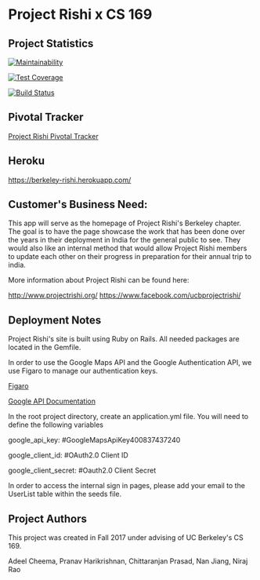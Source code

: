 # Project Rishi x CS 169


## Project Statistics
[![Maintainability](https://api.codeclimate.com/v1/badges/57cf52162801e0146fd2/maintainability)](https://codeclimate.com/github/AdeelCheema/Berkeley-Rishi/maintainability)

[![Test Coverage](https://api.codeclimate.com/v1/badges/57cf52162801e0146fd2/test_coverage)](https://codeclimate.com/github/AdeelCheema/Berkeley-Rishi/test_coverage)

[![Build Status](https://travis-ci.org/AdeelCheema/Berkeley-Rishi.svg?branch=master)](https://travis-ci.org/AdeelCheema/Berkeley-Rishi)

## Pivotal Tracker
[Project Rishi Pivotal Tracker](https://www.pivotaltracker.com/n/projects/2118222)

## Heroku

https://berkeley-rishi.herokuapp.com/

## Customer's Business Need:

This app will serve as the homepage of Project Rishi's Berkeley chapter. The goal is to have the page showcase the work that has been done over the years in their deployment in India for the general public to see. They would also like an internal method that would allow Project Rishi members to update each other on their progress in preparation for their annual trip to india. 

More information about Project Rishi can be found here:

http://www.projectrishi.org/
https://www.facebook.com/ucbprojectrishi/

## Deployment Notes

Project Rishi's site is built using Ruby on Rails. All needed packages are located in the Gemfile. 

In order to use the Google Maps API and the Google Authentication API, we use Figaro to manage our authentication keys. 

[Figaro](https://github.com/laserlemon/figaro)

[Google API Documentation](https://developers.google.com/apis-explorer/)

In the root project directory, create an application.yml file. You will need to define the following variables

google_api_key: #GoogleMapsApiKey400837437240

google_client_id: #OAuth2.0 Client ID

google_client_secret: #Oauth2.0 Client Secret


In order to access the internal sign in pages, please add your email to the UserList table within the seeds file.

## Project Authors

This project was created in Fall 2017 under advising of UC Berkeley's CS 169. 


Adeel Cheema, Pranav Harikrishnan, Chittaranjan Prasad, Nan Jiang, Niraj Rao
